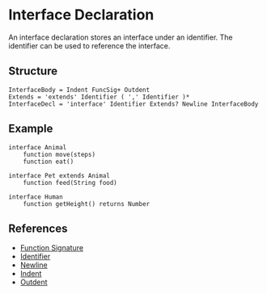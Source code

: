 # Interface Declaration

An interface declaration stores an interface under an identifier. The identifier can be used to reference the interface.

## Structure

```grammar
InterfaceBody = Indent FuncSig+ Outdent
Extends = 'extends' Identifier ( ',' Identifier )*
InterfaceDecl = 'interface' Identifier Extends? Newline InterfaceBody
```

## Example

```syntek
interface Animal
	function move(steps)
	function eat()

interface Pet extends Animal
	function feed(String food)

interface Human
	function getHeight() returns Number
```

## References

- [Function Signature](/spec/grammar/syntactic/#function-signature)
- [Identifier](/spec/grammar/lexical.html#identifiers)
- [Newline](/spec/grammar/lexical.html#newline)
- [Indent](/spec/grammar/lexical.html#indent)
- [Outdent](/spec/grammar/lexical.html#outdent)
